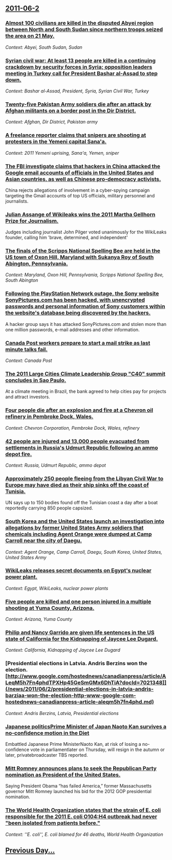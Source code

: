 ## [2011-06-2](/news/2011/06/2/index.md)

### [Almost 100 civilians are killed in the disputed Abyei region between North and South Sudan since northern troops seized the area on 21 May. ](/news/2011/06/2/almost-100-civilians-are-killed-in-the-disputed-abyei-region-between-north-and-south-sudan-since-northern-troops-seized-the-area-on-21-may.md)
_Context: Abyei, South Sudan, Sudan_

### [Syrian civil war: At least 13 people are killed in a continuing crackdown by security forces in Syria; opposition leaders meeting in Turkey call for President Bashar al-Assad to step down. ](/news/2011/06/2/syrian-civil-war-at-least-13-people-are-killed-in-a-continuing-crackdown-by-security-forces-in-syria-opposition-leaders-meeting-in-turkey.md)
_Context: Bashar al-Assad, President, Syria, Syrian Civil War, Turkey_

### [Twenty-five Pakistan Army soldiers die after an attack by Afghan militants on a border post in the Dir District. ](/news/2011/06/2/twenty-five-pakistan-army-soldiers-die-after-an-attack-by-afghan-militants-on-a-border-post-in-the-dir-district.md)
_Context: Afghan, Dir District, Pakistan army_

### [A freelance reporter claims that snipers are shooting at protesters in the Yemeni capital Sana'a. ](/news/2011/06/2/a-freelance-reporter-claims-that-snipers-are-shooting-at-protesters-in-the-yemeni-capital-sana-a.md)
_Context: 2011 Yemeni uprising, Sana'a, Yemen, sniper_

### [The FBI investigate claims that hackers in China attacked the Google email accounts of officials in the United States and Asian countries, as well as Chinese pro-democracy activists. ](/news/2011/06/2/the-fbi-investigate-claims-that-hackers-in-china-attacked-the-google-email-accounts-of-officials-in-the-united-states-and-asian-countries-a.md)
China rejects allegations of involvement in a cyber-spying campaign targeting the Gmail accounts of top US officials, military personnel and journalists.

### [Julian Assange of Wikileaks wins the 2011 Martha Gellhorn Prize for Journalism. ](/news/2011/06/2/julian-assange-of-wikileaks-wins-the-2011-martha-gellhorn-prize-for-journalism.md)
Judges including journalist John Pilger voted unanimously for the WikiLeaks founder, calling him &#039;brave, determined, and independent&#039;

### [The finals of the Scripps National Spelling Bee are held in the US town of Oxon Hill, Maryland with Sukanya Roy of South Abington, Pennsylvania.  ](/news/2011/06/2/the-finals-of-the-scripps-national-spelling-bee-are-held-in-the-us-town-of-oxon-hill-maryland-with-sukanya-roy-of-south-abington-pennsylva.md)
_Context: Maryland, Oxon Hill, Pennsylvania, Scripps National Spelling Bee, South Abington_

### [Following the PlayStation Network outage, the Sony website SonyPictures.com has been hacked, with unencrypted passwords and personal information of Sony customers within the website's database being discovered by the hackers. ](/news/2011/06/2/following-the-playstation-network-outage-the-sony-website-sonypictures-com-has-been-hacked-with-unencrypted-passwords-and-personal-informa.md)
A hacker group says it has attacked SonyPictures.com and stolen more than one million passwords, e-mail addresses and other information.

### [Canada Post workers prepare to start a mail strike as last minute talks fail. ](/news/2011/06/2/canada-post-workers-prepare-to-start-a-mail-strike-as-last-minute-talks-fail.md)
_Context: Canada Post_

### [The 2011 Large Cities Climate Leadership Group "C40" summit concludes in Sao Paulo. ](/news/2011/06/2/the-2011-large-cities-climate-leadership-group-c40-summit-concludes-in-sapso-paulo.md)
At a climate meeting in Brazil, the bank agreed to help cities pay for projects and attract investors.

### [Four people die after an explosion and fire at a Chevron oil refinery in Pembroke Dock, Wales. ](/news/2011/06/2/four-people-die-after-an-explosion-and-fire-at-a-chevron-oil-refinery-in-pembroke-dock-wales.md)
_Context: Chevron Corporation, Pembroke Dock, Wales, refinery_

### [42 people are injured and 13,000 people evacuated from settlements in Russia's Udmurt Republic following an ammo depot fire. ](/news/2011/06/2/42-people-are-injured-and-13-000-people-evacuated-from-settlements-in-russia-s-udmurt-republic-following-an-ammo-depot-fire.md)
_Context: Russia, Udmurt Republic, ammo depot_

### [Approximately 250 people fleeing from the Libyan Civil War to Europe may have died as their ship sinks off the coast of Tunisia. ](/news/2011/06/2/approximately-250-people-fleeing-from-the-libyan-civil-war-to-europe-may-have-died-as-their-ship-sinks-off-the-coast-of-tunisia.md)
UN says up to 150 bodies found off the Tunisian coast a day after a boat reportedly carrying 850 people capsized.

### [South Korea and the United States launch an investigation into allegations by former United States Army soldiers that chemicals including Agent Orange were dumped at Camp Carroll near the city of Daegu. ](/news/2011/06/2/south-korea-and-the-united-states-launch-an-investigation-into-allegations-by-former-united-states-army-soldiers-that-chemicals-including-ag.md)
_Context: Agent Orange, Camp Carroll, Daegu, South Korea, United States, United States Army_

### [WikiLeaks releases secret documents on Egypt's nuclear power plant. ](/news/2011/06/2/wikileaks-releases-secret-documents-on-egypt-s-nuclear-power-plant.md)
_Context: Egypt, WikiLeaks, nuclear power plants_

### [Five people are killed and one person injured in a multiple shooting at Yuma County, Arizona. ](/news/2011/06/2/five-people-are-killed-and-one-person-injured-in-a-multiple-shooting-at-yuma-county-arizona.md)
_Context: Arizona, Yuma County_

### [Philip and Nancy Garrido are given life sentences in the US state of California for the Kidnapping of Jaycee Lee Dugard. ](/news/2011/06/2/philip-and-nancy-garrido-are-given-life-sentences-in-the-us-state-of-california-for-the-kidnapping-of-jaycee-lee-dugard.md)
_Context: California, Kidnapping of Jaycee Lee Dugard_

### [Presidential elections in Latvia. Andris Berzins won the election. [http://www.google.com/hostednews/canadianpress/article/ALeqM5h7Fn4phdTPXHp45GeSmGMx6DhTiA?docId=7021348]](/news/2011/06/2/presidential-elections-in-latvia-andris-barziaa-won-the-election-http-www-google-com-hostednews-canadianpress-article-aleqm5h7fn4phd.md)
_Context: Andris Berzins, Latvia, Presidential elections_

### [Japanese politicsPrime Minister of Japan Naoto Kan survives a no-confidence motion in the Diet ](/news/2011/06/2/japanese-politicspprime-minister-of-japan-naoto-kan-survives-a-no-confidence-motion-in-the-diet.md)
Embattled Japanese Prime MinisterNaoto Kan, at risk of losing a no-confidence vote in parliamentlater on Thursday, will resign in the autumn or later, privatebroadcaster TBS reported.

### [Mitt Romney announces plans to seek the Republican Party nomination as President of the United States. ](/news/2011/06/2/mitt-romney-announces-plans-to-seek-the-republican-party-nomination-as-president-of-the-united-states.md)
Saying President Obama &ldquo;has failed America,&rdquo; former Massachusetts governor Mitt Romney launched his bid for the 2012 GOP presidential nomination.

### [The World Health Organization states that the strain of E. coli responsible for the 2011 E. coli O104:H4 outbreak had never "been isolated from patients before." ](/news/2011/06/2/the-world-health-organization-states-that-the-strain-of-e-coli-responsible-for-the-2011-e-coli-o104-h4-outbreak-had-never-been-isolated-f.md)
_Context: ''E. coli'', E. coli blamed for 46 deaths, World Health Organization_

## [Previous Day...](/news/2011/06/1/index.md)

